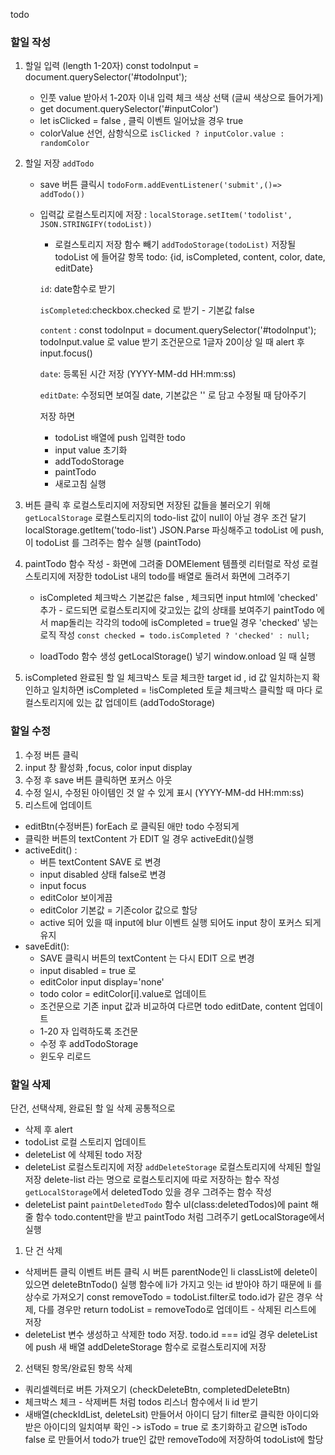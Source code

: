 todo

### 할일 작성

1.  할일 입력 (length 1-20자)
    const todoInput = document.querySelector<HTMLInputElement>('#todoInput');

    -   인풋 value 받아서 1-20자 이내 입력 체크
        색상 선택 (글씨 색상으로 들어가게)
    -   get document.querySelector('#inputColor')
    -   let isClicked = false , 클릭 이벤트 일어났을 경우 true
    -   colorValue 선언, 삼항식으로 `isClicked ? inputColor.value : randomColor`

2.  할일 저장 `addTodo`

    -   save 버튼 클릭시 `todoForm.addEventListener('submit',()=> addTodo())`
    -   입력값 로컬스토리지에 저장 : `localStorage.setItem('todolist', JSON.STRINGIFY(todoList))`

        -   로컬스토리지 저장 함수 빼기
            `addTodoStorage(todoList)`
            저장될 todoList 에 들어갈 항목
            todo: {id, isCompleted, content, color, date, editDate}

        `id`: date함수로 받기

        `isCompleted`:checkbox.checked 로 받기 - 기본값 false

        `content` : const todoInput = document.querySelector('#todoInput');
        todoInput.value 로 value 받기
        조건문으로 1글자 20이상 일 때 alert 후 input.focus()

        `date`: 등록된 시간 저장 (YYYY-MM-dd HH:mm:ss)

        `editDate`: 수정되면 보여질 date, 기본값은 '' 로 담고 수정될 때 담아주기

        저장 하면

        -   todoList 배열에 push 입력한 todo
        -   input value 초기화
        -   addTodoStorage
        -   paintTodo
        -   새로고침
            실행

3.  버튼 클릭 후 로컬스토리지에 저장되면 저장된 값들을 불러오기 위해
    `getLocalStorage`
    로컬스토리지의 todo-list 값이 null이 아닐 경우 조건 달기
    localStorage.getItem('todo-list')
    JSON.Parse 파싱해주고 todoList 에 push,
    이 todoList 를 그려주는 함수 실행 (paintTodo)

4.  paintTodo 함수 작성 - 화면에 그려줄 DOMElement
    템플렛 리터럴로 작성
    로컬스토리지에 저장한 todoList 내의 todo를 배열로 돌려서 화면에 그려주기

    -   isCompleted 체크박스
        기본값은 false , 체크되면 input html에 'checked' 추가 - 로드되면 로컬스토리지에 갖고있는 값의 상태를 보여주기
        paintTodo 에서 map돌리는 각각의 todo에 isCompleted = true일 경우 'checked' 넣는 로직 작성
        `const checked = todo.isCompleted ? 'checked' : null;`

    -   loadTodo 함수 생성
        getLocalStorage() 넣기
        window.onload 일 때 실행

5.  isCompleted 완료된 할 일 체크박스 토글
    체크한 target id , id 값 일치하는지 확인하고 일치하면
    isCompleted = !isCompleted 토글
    체크박스 클릭할 때 마다 로컬스토리지에 있는 값 업데이트 (addTodoStorage)

### 할일 수정

1. 수정 버튼 클릭
2. input 창 활성화 ,focus, color input display
3. 수정 후 save 버튼 클릭하면 포커스 아웃
4. 수정 일시, 수정된 아이템인 것 알 수 있게 표시 (YYYY-MM-dd HH:mm:ss)
5. 리스트에 업데이트

-   editBtn(수정버튼) forEach 로 클릭된 애만 todo 수정되게
-   클릭한 버튼의 textContent 가 EDIT 일 경우 activeEdit()실행
-   activeEdit() :
    -   버튼 textContent SAVE 로 변경
    -   input disabled 상태 false로 변경
    -   input focus
    -   editColor 보이게끔
    -   editColor 기본값 = 기존color 값으로 할당
    -   active 되어 있을 때 input에 blur 이벤트 실행 되어도 input 창이 포커스 되게 유지
-   saveEdit():
    -   SAVE 클릭시 버튼의 textContent 는 다시 EDIT 으로 변경
    -   input disabled = true 로
    -   editColor input display='none'
    -   todo color = editColor[i].value로 업데이트
    -   조건문으로 기존 input 값과 비교하여 다르면 todo editDate, content 업데이트
    -   1-20 자 입력하도록 조건문
    -   수정 후 addTodoStorage
    -   윈도우 리로드

### 할일 삭제

단건, 선택삭제, 완료된 할 일 삭제 공통적으로

-   삭제 후 alert
-   todoList 로컬 스토리지 업데이트
-   deleteList 에 삭제된 todo 저장
-   deleteList 로컬스토리지에 저장
    `addDeleteStorage`
    로컬스토리지에 삭제된 할일 저장
    delete-list 라는 명으로 로컬스토리지에 따로 저장하는 함수 작성
    `getLocalStorage`에서 deletedTodo 있을 경우 그려주는 함수 작성
-   deleteList paint
    `paintDeletedTodo` 함수
    ul(class:deletedTodos)에 paint 해줄 함수
    todo.content만을 받고 paintTodo 처럼 그려주기
    getLocalStorage에서 실행

1. 단 건 삭제

-   삭제버튼 클릭 이벤트
    버튼 클릭 시 버튼 parentNode인 li classList에 delete이 있으면
    deleteBtnTodo() 실행
    함수에 li가 가지고 잇는 id 받아야 하기 때문에 li 를 상수로 가져오기
    const removeTodo = todoList.filter로
    todo.id가 같은 경우 삭제, 다를 경우만 return
    todoList = removeTodo로 업데이트 - 삭제된 리스트에 저장
-   deleteList 변수 생성하고 삭제한 todo 저장.
    todo.id === id일 경우 deleteList에 push
    새 배열 addDeleteStorage 함수로 로컬스토리지에 저장

2. 선택된 항목/완료된 항목 삭제

-   쿼리셀렉터로 버튼 가져오기 (checkDeleteBtn, completedDeleteBtn)
-   체크박스 체크 - 삭제버튼 처럼 todos 리스너 함수에서 li id 받기
-   새배열(checkIdList, deleteLsit) 만들어서 아이디 담기
    filter로 클릭한 아이디와 받은 아이디의 일치여부 확인 ->
    isTodo = true 로 초기화하고
    같으면 isTodo false 로 만들어서 todo가 true인 값만 removeTodo에 저장하여
    todoList에 할당
